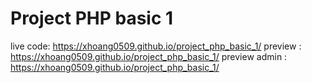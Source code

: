 # Project PHP basic 1

live code: https://xhoang0509.github.io/project_php_basic_1/
preview : https://xhoang0509.github.io/project_php_basic_1/
preview admin : https://xhoang0509.github.io/project_php_basic_1/
